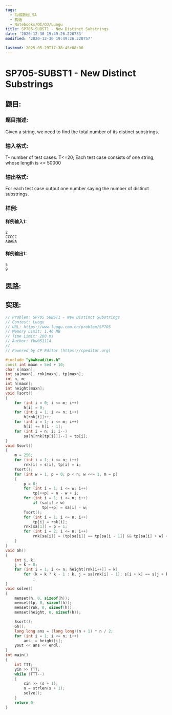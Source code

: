 ```yaml
---
tags: 
  - 后缀数组,SA
  - 构造
  - Notebooks/OI/OJ/Luogu
title: SP705-SUBST1 - New Distinct Substrings
date: '2020-12-30 19:49:26.220733'
modified: '2020-12-30 19:49:26.220757'

lastmod: 2025-05-29T17:38:45+08:00
---
```

# SP705-SUBST1 - New Distinct Substrings
## 题目:
### 题目描述:
 Given a string, we need to find the total number of its distinct substrings.
### 输入格式:
 T- number of test cases. T<=20; Each test case consists of one string, whose length is <= 50000
### 输出格式:
 For each test case output one number saying the number of distinct substrings.
### 样例:
#### 样例输入1:
```
2
CCCCC
ABABA
```
#### 样例输出1:
```
5
9
```
## 思路:

## 实现:
```cpp
// Problem: SP705 SUBST1 - New Distinct Substrings
// Contest: Luogu
// URL: https://www.luogu.com.cn/problem/SP705
// Memory Limit: 1.46 MB
// Time Limit: 280 ms
// Author: Ybw051114
//
// Powered by CP Editor (https://cpeditor.org)

#include "ybwhead/ios.h"
const int maxn = 5e4 + 10;
char s[maxn];
int sa[maxn], rnk[maxn], tp[maxn];
int n, m;
int h[maxn];
int height[maxn];
void Tsort()
{
    for (int i = 0; i <= m; i++)
        h[i] = 0;
    for (int i = 1; i <= n; i++)
        h[rnk[i]]++;
    for (int i = 1; i <= m; i++)
        h[i] += h[i - 1];
    for (int i = n; i; i--)
        sa[h[rnk[tp[i]]]--] = tp[i];
}
void Ssort()
{
    m = 256;
    for (int i = 1; i <= n; i++)
        rnk[i] = s[i], tp[i] = i;
    Tsort();
    for (int w = 1, p = 0; p < n; w <<= 1, m = p)
    {
        p = 0;
        for (int i = 1; i <= w; i++)
            tp[++p] = n - w + i;
        for (int i = 1; i <= n; i++)
            if (sa[i] > w)
                tp[++p] = sa[i] - w;
        Tsort();
        for (int i = 1; i <= n; i++)
            tp[i] = rnk[i];
        rnk[sa[1]] = p = 1;
        for (int i = 2; i <= n; i++)
            rnk[sa[i]] = (tp[sa[i]] == tp[sa[i - 1]] && tp[sa[i] + w] == tp[sa[i - 1] + w]) ? p : ++p;
    }
}
void Gh()
{
    int j, k;
    j = k = 0;
    for (int i = 1; i <= n; height[rnk[i++]] = k)
        for (k = k ? k - 1 : k, j = sa[rnk[i] - 1]; s[i + k] == s[j + k]; k++)
            ;
}
void solve()
{
    memset(h, 0, sizeof(h));
    memset(tp, 0, sizeof(h));
    memset(rnk, 0, sizeof(h));
    memset(height, 0, sizeof(h));

    Ssort();
    Gh();
    long long ans = (long long)(n + 1) * n / 2;
    for (int i = 1; i <= n; i++)
        ans -= height[i];
    yout << ans << endl;
}
int main()
{
    int TTT;
    yin >> TTT;
    while (TTT--)
    {
        cin >> (s + 1);
        n = strlen(s + 1);
        solve();
    }
    return 0;
}
```
